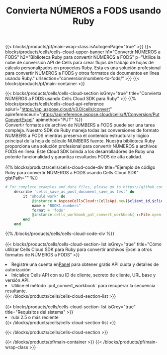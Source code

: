 ﻿---
title:  Convierta NÚMEROS a FODS usando Ruby
description: Utilizar el SDK de Cloud Aspose.Cells para Ruby para convertir un archivo en formato NUMBERS a un archivo en formato FODS.
---
{{< blocks/products/pf/main-wrap-class isAutogenPage="true" >}}
{{< blocks/products/cells/cells-cloud-upper-banner h1="Convertir NÚMEROS a FODS" h2="Biblioteca Ruby para convertir NÚMEROS a FODS" p="Utilice la nube de conversión API de Cells para crear flujos de trabajo de hojas de cálculo personalizados en proyectos Ruby. Esta es una solución profesional para convertir NÚMEROS a FODS y otros formatos de documentos en línea usando Ruby." urlsection="conversion/numbers-to-fods/" >}}
{{< blocks/products/pf/main-container >}}

{{< blocks/products/cells/cells-cloud-section isGrey="true" title="Convierta NÚMEROS a FODS usando Cells Cloud SDK para Ruby" >}}
{{% blocks/products/cells/cells-cloud-api-reference apiurl="https://api.aspose.cloud/v3.0/cells/convert" apireferenceurl="https://apireference.aspose.cloud/cells/#/Conversion/PutConvertExcel" apimethod="PUT" %}}
<br/>
Convertir formatos de archivo de NUMBERS a FODS puede ser una tarea compleja. Nuestro SDK de Ruby maneja todas las conversiones de formato NUMBERS a FODS mientras preserva el contenido estructural y lógico principal de la hoja de cálculo NUMBERS fuente. Nuestra biblioteca Ruby proporciona una solución profesional para convertir NÚMEROS a archivos FODS en línea. Este Cloud SDK brinda a los desarrolladores de Ruby una potente funcionalidad y garantiza resultados FODS de alta calidad.
<br/>
<br/>
{{% blocks/products/cells/cells-cloud-code-div title="Ejemplo de código Ruby para convertir NÚMEROS a FODS usando Cells Cloud SDK" gistPath="" %}}
 
```ruby
# For complete examples and data files, please go to https://github.com/aspose-cells-cloud/aspose-cells-cloud-ruby/
    describe 'cells_save_as_post_document_save_as test' do
        it "should work" do
            @instance = AsposeCellsCloud::CellsApi.new($client_id,$client_secret,"v3.0","https://api.aspose.cloud/")
            name = "BOOK1.numbers"
            format = 'fods'
            @instance.cells_workbook_put_convert_workbook( ::File.open(File.expand_path("data/"+name),"r")  {|io| io.read(io.size) },{:format=>format})     
        end
    end
```
 
{{% /blocks/products/cells/cells-cloud-code-div %}}
<br/>
<br/>
{{< blocks/products/cells/cells-cloud-section-list isGrey="true" title="Cómo utilizar Cells Cloud SDK para Ruby para convertir archivos Excel a otros formatos de NÚMEROS a FODS" >}}
<li> Registre una cuenta en<a href="https://dashboard.aspose.cloud/">Panel</a> para obtener gratis API cuota y detalles de autorización</li>
<li>Inicialice Cells API con su ID de cliente, secreto de cliente, URL base y versión API.</li>
<li>Utilice el método `put_convert_workbook` para recuperar la secuencia resultante.</li>
{{< /blocks/products/cells/cells-cloud-section-list >}}
<br/>
<br/>
{{< blocks/products/cells/cells-cloud-section-list isGrey="true" title="Requisitos del sistema" >}}
<li>rubí 2.5 o más reciente</li>
{{< /blocks/products/cells/cells-cloud-section-list >}}

{{< /blocks/products/cells/cells-cloud-section >}}

{{< /blocks/products/pf/main-container >}}
{{< /blocks/products/pf/main-wrap-class >}}
